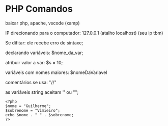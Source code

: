 # PHP Comandos

baixar php, apache, vscode (xamp)

IP direcionando para o computador: 127.0.0.1 (atalho localhost) (seu ip tbm)

<?php echo 'alguma coisa'; ?>

Se difitar: <?php sajIdjaisjdi ?> ele recebe erro de sintaxe;

declarando variáveis: $nome_da_var;

atribuir valor a var: $s = 10;

variáveis com nomes maiores: $nomeDaVariavel

comentários se usa: "//"

as variáveis string aceitam '' ou "";

```
<?php 
$nome = "Guilherme";
$sobrenome = "Vimieiro";
echo $nome . " " . $sobrenome;
?>
```

